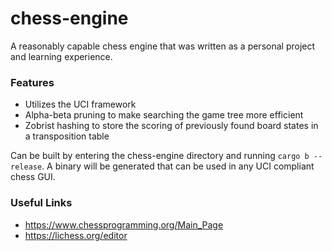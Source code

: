 # chess-engine

A reasonably capable chess engine that was written as a personal project and learning experience. 

### Features
- Utilizes the UCI framework
- Alpha-beta pruning to make searching the game tree more efficient
- Zobrist hashing to store the scoring of previously found board states in a transposition table

Can be built by entering the chess-engine directory and running `cargo b --release`. A binary will be generated that can be used in 
any UCI compliant chess GUI.

### Useful Links
- https://www.chessprogramming.org/Main_Page
- https://lichess.org/editor
